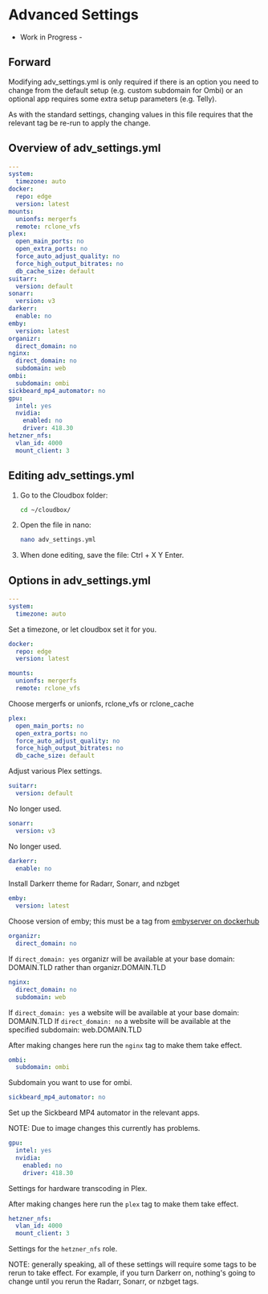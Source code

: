# Advanced Settings

- Work in Progress -

## Forward

Modifying adv\_settings.yml is only required if there is an option you need to change from the default setup \(e.g. custom subdomain for Ombi\) or an optional app requires some extra setup parameters \(e.g. Telly\).

As with the standard settings, changing values in this file requires that the relevant tag be re-run to apply the change.

## Overview of adv\_settings.yml

```yaml
---
system:
  timezone: auto
docker:
  repo: edge
  version: latest
mounts:
  unionfs: mergerfs
  remote: rclone_vfs
plex:
  open_main_ports: no
  open_extra_ports: no
  force_auto_adjust_quality: no
  force_high_output_bitrates: no
  db_cache_size: default
suitarr:
  version: default
sonarr:
  version: v3
darkerr:
  enable: no
emby:
  version: latest
organizr:
  direct_domain: no
nginx:
  direct_domain: no
  subdomain: web
ombi:
  subdomain: ombi
sickbeard_mp4_automator: no
gpu:
  intel: yes
  nvidia:
    enabled: no
    driver: 418.30
hetzner_nfs:
  vlan_id: 4000
  mount_client: 3
```

## Editing adv\_settings.yml

1. Go to the Cloudbox folder:

   ```bash
   cd ~/cloudbox/
   ```

2. Open the file in nano:

   ```bash
   nano adv_settings.yml
   ```

3. When done editing, save the file: Ctrl + X Y Enter.

## Options in adv\_settings.yml



```yaml
---
system:
  timezone: auto
```

Set a timezone, or let cloudbox set it for you.

```yaml
docker:
  repo: edge
  version: latest
```

```yaml
mounts:
  unionfs: mergerfs
  remote: rclone_vfs
```

Choose mergerfs or unionfs, rclone\_vfs or rclone\_cache

```yaml
plex:
  open_main_ports: no
  open_extra_ports: no
  force_auto_adjust_quality: no
  force_high_output_bitrates: no
  db_cache_size: default
```

Adjust various Plex settings.

```yaml
suitarr:
  version: default
```

No longer used.

```yaml
sonarr:
  version: v3
```

No longer used.

```yaml
darkerr:
  enable: no
```

Install Darkerr theme for Radarr, Sonarr, and nzbget

```yaml
emby:
  version: latest
```

Choose version of emby; this must be a tag from [embyserver on dockerhub](https://hub.docker.com/r/emby/embyserver/tags)

```yaml
organizr:
  direct_domain: no
```

If `direct_domain: yes` organizr will be available at your base domain: DOMAIN.TLD rather than organizr.DOMAIN.TLD

```yaml
nginx:
  direct_domain: no
  subdomain: web
```

If `direct_domain: yes` a website will be available at your base domain: DOMAIN.TLD If `direct_domain: no` a website will be available at the specified subdomain: web.DOMAIN.TLD

After making changes here run the `nginx` tag to make them take effect.

```yaml
ombi:
  subdomain: ombi
```

Subdomain you want to use for ombi.

```yaml
sickbeard_mp4_automator: no
```

Set up the Sickbeard MP4 automator in the relevant apps.

NOTE: Due to image changes this currently has problems.

```yaml
gpu:
  intel: yes
  nvidia:
    enabled: no
    driver: 418.30
```

Settings for hardware transcoding in Plex.

After making changes here run the `plex` tag to make them take effect.

```yaml
hetzner_nfs:
  vlan_id: 4000
  mount_client: 3
```

Settings for the `hetzner_nfs` role.

NOTE: generally speaking, all of these settings will require some tags to be rerun to take effect. For example, if you turn Darkerr on, nothing's going to change until you rerun the Radarr, Sonarr, or nzbget tags.


